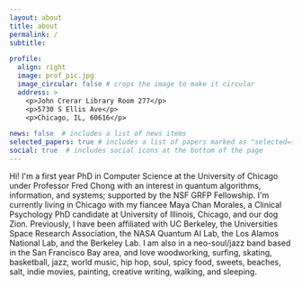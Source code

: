 ```yaml
---
layout: about
title: about
permalink: /
subtitle: 

profile:
  align: right
  image: prof_pic.jpg
  image_circular: false # crops the image to make it circular
  address: >
    <p>John Crerar Library Room 277</p>
    <p>5730 S Ellis Ave</p>
    <p>Chicago, IL, 60616</p>

news: false  # includes a list of news items
selected_papers: true # includes a list of papers marked as "selected={true}"
social: true  # includes social icons at the bottom of the page
---
```

Hi! I'm a first year PhD in Computer Science at the University of Chicago under Professor Fred Chong with an interest in quantum algorithms, information, and systems; supported by the NSF GRFP Fellowship. I'm currently living in Chicago with my fiancee Maya Chan Morales, a Clinical Psychology PhD candidate at University of Illinois, Chicago, and our dog Zion. Previously, I have been affiliated with UC Berkeley, the Universities Space Research Association, the NASA Quantum AI Lab, the Los Alamos National Lab, and the Berkeley Lab. I am also in a neo-soul/jazz band based in the San Francisco Bay area, and love woodworking, surfing, skating, basketball, jazz, world music, hip hop, soul, spicy food, sweets, beaches, salt, indie movies, painting, creative writing, walking, and sleeping.
